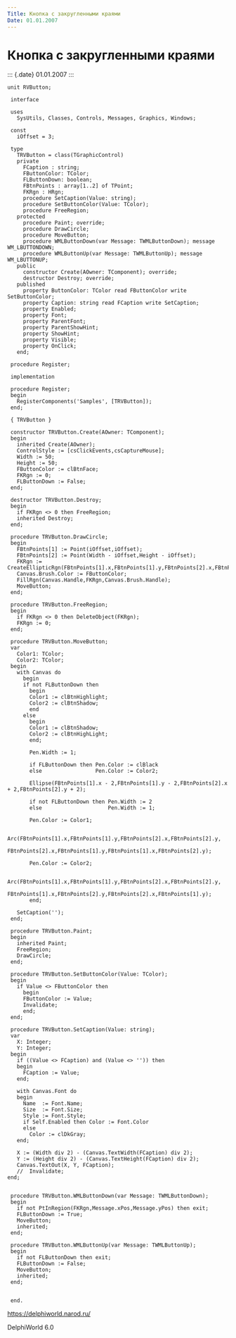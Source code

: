 ```yaml
---
Title: Кнопка с закругленными краями
Date: 01.01.2007
---
```



Кнопка с закругленными краями
=============================

::: {.date}
01.01.2007
:::

    unit RVButton;
     
     interface
     
     uses
       SysUtils, Classes, Controls, Messages, Graphics, Windows;
     
     const
       iOffset = 3;
     
     type
       TRVButton = class(TGraphicControl)
       private
         FCaption : string;
         FButtonColor: TColor;
         FLButtonDown: boolean;
         FBtnPoints : array[1..2] of TPoint;
         FKRgn : HRgn;
         procedure SetCaption(Value: string);
         procedure SetButtonColor(Value: TColor);
         procedure FreeRegion;
       protected
         procedure Paint; override;
         procedure DrawCircle;
         procedure MoveButton;
         procedure WMLButtonDown(var Message: TWMLButtonDown); message WM_LBUTTONDOWN;
         procedure WMLButtonUp(var Message: TWMLButtonUp); message WM_LBUTTONUP;
       public
         constructor Create(AOwner: TComponent); override;
         destructor Destroy; override;
       published
         property ButtonColor: TColor read FButtonColor write SetButtonColor;
         property Caption: string read FCaption write SetCaption;
         property Enabled;
         property Font;
         property ParentFont;
         property ParentShowHint;
         property ShowHint;
         property Visible;
         property OnClick;
       end;
     
     procedure Register;
     
     implementation
     
     procedure Register;
     begin
       RegisterComponents('Samples', [TRVButton]);
     end;
     
     { TRVButton }
     
     constructor TRVButton.Create(AOwner: TComponent);
     begin
       inherited Create(AOwner);
       ControlStyle := [csClickEvents,csCaptureMouse];
       Width := 50;
       Height := 50;
       FButtonColor := clBtnFace;
       FKRgn := 0;
       FLButtonDown := False;
     end;
     
     destructor TRVButton.Destroy;
     begin
       if FKRgn <> 0 then FreeRegion;
       inherited Destroy;
     end;
     
     procedure TRVButton.DrawCircle;
     begin
       FBtnPoints[1] := Point(iOffset,iOffset);
       FBtnPoints[2] := Point(Width - iOffset,Height - iOffset);
       FKRgn := CreateEllipticRgn(FBtnPoints[1].x,FBtnPoints[1].y,FBtnPoints[2].x,FBtnPoints[2].y);
       Canvas.Brush.Color := FButtonColor;
       FillRgn(Canvas.Handle,FKRgn,Canvas.Brush.Handle);
       MoveButton;
     end;
     
     procedure TRVButton.FreeRegion;
     begin
       if FKRgn <> 0 then DeleteObject(FKRgn);
       FKRgn := 0;
     end;
     
     procedure TRVButton.MoveButton;
     var
       Color1: TColor;
       Color2: TColor;
     begin
       with Canvas do
         begin
         if not FLButtonDown then
           begin
           Color1 := clBtnHighlight;
           Color2 := clBtnShadow;
           end
         else
           begin
           Color1 := clBtnShadow;
           Color2 := clBtnHighLight;
           end;
     
           Pen.Width := 1;
     
           if FLButtonDown then Pen.Color := clBlack
           else                 Pen.Color := Color2;
     
           Ellipse(FBtnPoints[1].x - 2,FBtnPoints[1].y - 2,FBtnPoints[2].x + 2,FBtnPoints[2].y + 2);
     
           if not FLButtonDown then Pen.Width := 2
           else                     Pen.Width := 1;
     
           Pen.Color := Color1;
     
           Arc(FBtnPoints[1].x,FBtnPoints[1].y,FBtnPoints[2].x,FBtnPoints[2].y,
               FBtnPoints[2].x,FBtnPoints[1].y,FBtnPoints[1].x,FBtnPoints[2].y);
     
           Pen.Color := Color2;
     
           Arc(FBtnPoints[1].x,FBtnPoints[1].y,FBtnPoints[2].x,FBtnPoints[2].y,
               FBtnPoints[1].x,FBtnPoints[2].y,FBtnPoints[2].x,FBtnPoints[1].y);
           end;
     
       SetCaption('');
     end;
     
     procedure TRVButton.Paint;
     begin
       inherited Paint;
       FreeRegion;
       DrawCircle;
     end;
     
     procedure TRVButton.SetButtonColor(Value: TColor);
     begin
       if Value <> FButtonColor then
         begin
         FButtonColor := Value;
         Invalidate;
         end;
     end;
     
     procedure TRVButton.SetCaption(Value: string);
     var
       X: Integer;
       Y: Integer;
     begin
       if ((Value <> FCaption) and (Value <> '')) then
       begin
         FCaption := Value;
       end;
     
       with Canvas.Font do
       begin
         Name  := Font.Name;
         Size  := Font.Size;
         Style := Font.Style;
         if Self.Enabled then Color := Font.Color
         else
           Color := clDkGray;
       end;
     
       X := (Width div 2) - (Canvas.TextWidth(FCaption) div 2);
       Y := (Height div 2) - (Canvas.TextHeight(FCaption) div 2);
       Canvas.TextOut(X, Y, FCaption);
       //  Invalidate; 
    end;
     
     
     procedure TRVButton.WMLButtonDown(var Message: TWMLButtonDown);
     begin
       if not PtInRegion(FKRgn,Message.xPos,Message.yPos) then exit;
       FLButtonDown := True;
       MoveButton;
       inherited;
     end;
     
     procedure TRVButton.WMLButtonUp(var Message: TWMLButtonUp);
     begin
       if not FLButtonDown then exit;
       FLButtonDown := False;
       MoveButton;
       inherited;
     end;
     
     
     end.

<https://delphiworld.narod.ru/>

DelphiWorld 6.0
